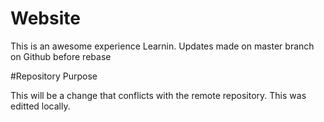 # Website

This is an awesome experience
Learnin.
Updates made on master branch on Github before rebase

#Repository Purpose

This will be a change that conflicts with the 
remote repository.
This was editted locally.